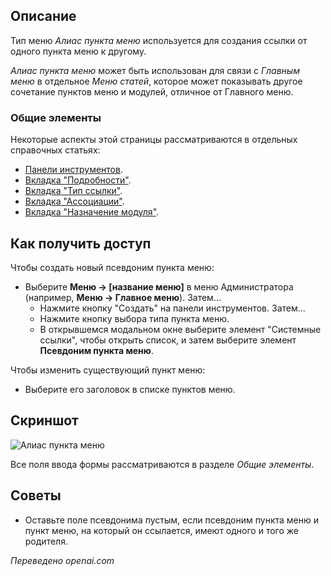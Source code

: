 <!-- Filename: Help4.x:Menu_Item:_Alias / Display title: Псевдоним Пункта Меню  -->

## Описание

Тип меню *Алиас пункта меню* используется для создания ссылки от одного пункта меню к другому.

*Алиас пункта меню* может быть использован для связи с *Главным меню* в отдельное *Меню статей*, которое может показывать другое сочетание пунктов меню и модулей, отличное от Главного меню.

### Общие элементы

Некоторые аспекты этой страницы рассматриваются в отдельных справочных статьях:

* [Панели инструментов](jdocmanual?article=help/common-elements/toolbars).
* [Вкладка "Подробности"](jdocmanual?article=help/menu-items-common/menu-item-details).
* [Вкладка "Тип ссылки"](jdocmanual?article=help/menu-items-common/menu-item-link-type).
* [Вкладка "Ассоциации"](jdocmanual?article=help/common-elements/edit-associations).
* [Вкладка "Назначение модуля"](jdocmanual?article=help/menu-items-common/menu-item-module-assignment).

## Как получить доступ

Чтобы создать новый псевдоним пункта меню:

- Выберите **Меню → \[название меню\]** в меню Администратора
  (например, **Меню → Главное меню**). Затем...
  - Нажмите кнопку "Создать" на панели инструментов. Затем...
  - Нажмите кнопку выбора типа пункта меню.
  - В открывшемся модальном окне выберите элемент "Системные ссылки", чтобы открыть список, и затем выберите элемент **Псевдоним пункта меню**.

Чтобы изменить существующий пункт меню:

- Выберите его заголовок в списке пунктов меню.

## Скриншот

![Алиас пункта меню](../../../ru/images/menu-items/system-links-menu-item-alias-details-tab.png)

Все поля ввода формы рассматриваются в разделе *Общие элементы*.

## Советы

- Оставьте поле псевдонима пустым, если псевдоним пункта меню и пункт меню, на который он ссылается, имеют одного и того же родителя.

*Переведено openai.com*

